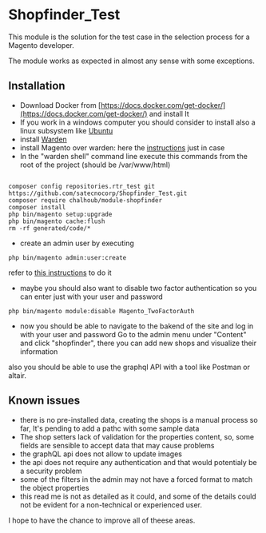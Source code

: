 # Shopfinder_Test

This module is the solution for the test case in the selection process for a Magento developer.

The module works as expected in almost any sense with some exceptions.

## Installation

* Download Docker from [https://docs.docker.com/get-docker/](https://docs.docker.com/get-docker/) and install It
* If you work in a windows computer you should consider to install also a linux subsystem like [Ubuntu](https://apps.microsoft.com/store/detail/ubuntu-22041-lts/9PN20MSR04DW)
* install [Warden](https://docs.warden.dev/installing.html)
* install Magento over warden: here the [instructions](https://docs.warden.dev/environments/magento2.html) just in case
* In the "warden shell" command line execute this commands from the root of the project (should be /var/www/html)

```

composer config repositories.rtr_test git https://github.com/satecnocorp/Shopfinder_Test.git
composer require chalhoub/module-shopfinder
composer install
php bin/magento setup:upgrade
php bin/magento cache:flush
rm -rf generated/code/*

```
* create an admin user by executing

```
php bin/magento admin:user:create

```
refer to [this instructions](https://www.mageplaza.com/devdocs/magento-2-add-admin-user-command-line.html#who-will-need-this-guide) to do it

* maybe you should also want to disable two factor authentication so you can enter just with your user and password 

```
php bin/magento module:disable Magento_TwoFactorAuth

```

* now you should be able to navigate to the bakend of the site and log in with your user and password
Go to the admin menu under "Content" and click "shopfinder", there you can add new shops and visualize their information

also you should be able to use the graphql API with a tool like Postman or altair.


## Known issues

* there is no pre-installed data, creating the shops is a manual process so far, It's pending to add a pathc with some sample data
* The shop setters lack of validation for the properties content, so, some fields are sensible to accept data that may cause problems
* the graphQL api does not allow to update images
* the api does not require any authentication and that would potentialy be a security problem
* some of the filters in the admin may not have a forced format to match the object properties
* this read me is not as detailed as it could, and some of the details could not be evident for a non-technical or experienced user.

I hope to have the chance to improve all of theese areas.

